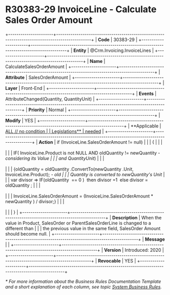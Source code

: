 ﻿---
erp.type: front-end-business-rule
erp.entity: Crm.Invoicing.InvoiceLines
---

# R30383-29 InvoiceLine - Calculate Sales Order Amount
+----------------------+-----------------------------------------------------------------------------------------------+
| **Code**             | 30383-29                                                                                      |
+----------------------+-----------------------------------------------------------------------------------------------+
| **Entity**           | @Crm.Invoicing.InvoiceLines                                                                   |
+----------------------+-----------------------------------------------------------------------------------------------+
| **Name**             | CalculateSalesOrderAmount                                                                     |
+----------------------+-----------------------------------------------------------------------------------------------+
| **Attribute**        | SalesOrderAmount                                                                              |
+----------------------+-----------------------------------------------------------------------------------------------+
| **Layer**            | Front-End                                                                                     |
+----------------------+-----------------------------------------------------------------------------------------------+
| **Events**           | AttributeChanged(Quantity, QuantityUnit)                                                      |
+----------------------+-----------------------------------------------------------------------------------------------+
| **Priority**         | Normal                                                                                        |
+----------------------+-----------------------------------------------------------------------------------------------+
| **Modify**           | YES                                                                                           |
+----------------------+-----------------------------------------------------------------------------------------------+
| **Applicable         | [ALL // no condition                                                                          |
| Legislations**       | needed](xref:applicable-legislations)                                                         |
+----------------------+-----------------------------------------------------------------------------------------------+
| **Action**           | if (InvoiceLine.SalesOrderAmount != null)                                                     |
|                      | {                                                                                             |
|                      | <br/><br/>                                                                                    |
|                      | IF( InvoiceLine.Product is not NULL AND oldQuantity != newQuantity - *considering its Value   |
|                      | and QuantityUnit*)                                                                            |
|                      | <br/><br/>                                                                                    |
|                      | {oldQuantity = oldQuantity .ConvertTo(newQuantity .Unit, InvoiceLine.Product); *- old         |
|                      | Quantity is converted to newQuantity\'s Unit*                                                 |
|                      | var divisor =\> IF(oldQuantity  == 0 )  then divisor =1  else divisor = oldQuantity ;         |
|                      | <br/><br/>                                                                                    |
|                      | InvoiceLine.SalesOrderAmount = (InvoiceLine.SalesOrderAmount \* newQuantity ) / divisor;}     |
|                      | <br/><br/>                                                                                    |
|                      | }                                                                                             |
+----------------------+-----------------------------------------------------------------------------------------------+
| **Description**      | When the value in Product, SalesOrder or ParentSalesOrderLine is changed to a different than  |
|                      | the previous value in the same field, SalesOrder Amount should become null.                   |
+----------------------+-----------------------------------------------------------------------------------------------+
| **Message**          |                                                                                               |
+----------------------+-----------------------------------------------------------------------------------------------+
| **Version**          | Introduced: 2020                                                                              |
+----------------------+-----------------------------------------------------------------------------------------------+
| **Revocable**        | YES                                                                                           |
+----------------------+-----------------------------------------------------------------------------------------------+

*\* For more information about the Business Rules Documentation Template and a short explanation of each column, see
topic [System Business Rules](../templates/template-description-system-business-rules.md).*
